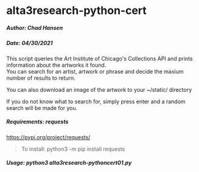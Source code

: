 # alta3research-python-cert

##### Author: Chad Hansen
##### Date:   04/30/2021
This script queries the Art Institute of Chicago's Collections API and prints information about the artworks it found.  
You can search for an artist, artwork or phrase and decide the maxium number of results to return.  

You can also download an image of the artwork to your ~/static/ directory

If you do not know what to search for, simply press enter and a random search will be made for you.

##### Requirements:  requests  
https://pypi.org/project/requests/  
> To install: python3 -m pip install requests  
##### Usage: python3 alta3research-pythoncert01.py
